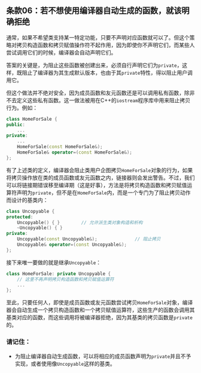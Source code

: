 ## 条款06：若不想使用编译器自动生成的函数，就该明确拒绝
通常，如果不希望类支持某一特定功能，只要不声明对应函数就可以了。但这个策略对拷贝构造函数和拷贝赋值操作符不起作用，因为即使你不声明它们，而某些人尝试调用它们的时候，编译器会自动声明它们。

答案的关键是，为阻止这些函数被创建出来，必须自行声明它们为`private`，这样，既阻止了编译器为其生成默认版本，也由于其`private`特性，得以阻止用户调用它。

但这个做法并不绝对安全，因为成员函数和友元函数还是可以调用私有函数，除非不去定义这些私有函数。这一做法被用在C++的`iostream`程序库中用来阻止拷贝行为。例如：
```c++
class HomeForSale {
public:
    ...
private:
    ...
    HomeForSale(const HomeForSale&);
    HomeForSale& operator=(const HomeForSale&);
};
```
有了上述类的定义，编译器会阻止类用户企图拷贝`HomeForSale`对象的行为，如果将拷贝操作放在类的成员函数或友元函数之内，链接器则会发出警告。不过，我们可以将链接期错误移至编译期（这是好事），方法是将拷贝构造函数和拷贝赋值运算符声明为`private`，但不是在`HomeForSale`内，而是一个专门为了阻止拷贝动作而设计的基类内：
```c++
class Uncopyable {
protected:
    Uncopyable() { }        // 允许派生类对象构造和析构
    ~Uncopyable() { }
private:
    Uncopyable(const Uncopyable&);              // 阻止拷贝
    Uncopyable& operator=(const Uncopyable&);
};
```
接下来唯一要做的就是继承`Uncopyable`：
```c++
class HomeForSale: private Uncopyable {
    // 这里不再声明拷贝构造函数和拷贝赋值运算符
    ...
};
```
至此，只要任何人，即使是成员函数或友元函数尝试拷贝`HomeForSale`对象，编译器会自动生成一个拷贝构造函数和一个拷贝赋值运算符，这些生产的函数会调用其基类对应的函数，而这些调用将被编译器拒绝，因为其基类的拷贝函数是`private`的。
### 请记住：
* 为阻止编译器自动生成函数，可以将相应的成员函数声明为`private`并且不予实现，或者使用像`Uncopyable`这样的基类。